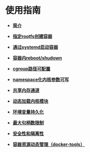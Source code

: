 # 使用指南<a name="ZH-CN_TOPIC_0184808016"></a>

-   **[简介](简介.md)**  

-   **[指定rootfs创建容器](指定rootfs创建容器.md)**  

-   **[通过systemd启动容器](通过systemd启动容器.md)**  

-   **[容器内reboot/shudown](容器内reboot-shudown.md)**  

-   **[cgroup路径可配置](cgroup路径可配置.md)**  

-   **[namespace化内核参数可写](namespace化内核参数可写.md)**  

-   **[共享内存通道](共享内存通道.md)**  

-   **[动态加载内核模块](动态加载内核模块.md)**  

-   **[环境变量持久化](环境变量持久化.md)**  

-   **[最大句柄数限制](最大句柄数限制.md)**  

-   **[安全性和隔离性](安全性和隔离性.md)**  

-   **[容器资源动态管理（docker-tools）](容器资源动态管理（docker-tools）.md)**  


